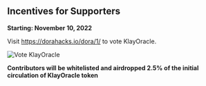 ## Incentives for Supporters

**Starting: November 10, 2022**

Visit https://dorahacks.io/dora/1/ to vote KlayOracle.

![Vote KlayOracle]()

**Contributors will be whitelisted and airdropped 2.5% of the initial circulation of KlayOracle token**
